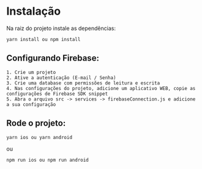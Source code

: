 # Instalação

Na raiz do projeto instale as dependências:

`yarn install ou npm install`

## Configurando Firebase:

    1. Crie um projeto
    2. Ative a autenticação (E-mail / Senha)
    3. Crie uma database com permissões de leitura e escrita
    4. Nas configurações do projeto, adicione um aplicativo WEB, copie as configurações de Firebase SDK snippet
    5. Abra o arquivo src -> services -> firebaseConnection.js e adicione a sua configuração

## Rode o projeto:

`yarn ios ou yarn android`

ou

`npm run ios ou npm run android`
